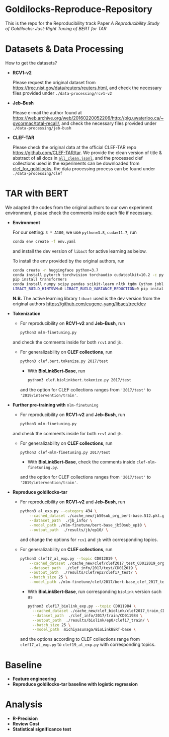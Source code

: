 # Goldilocks-Reproduce-Repository
This is the repo for the Reproducibility track Paper *A Reproducibility Study of Goldilocks: Just-Right Tuning of BERT for TAR*

# Datasets & Data Processing
How to get the datasets?
- **RCV1-v2**

  Please request the original dataset from https://trec.nist.gov/data/reuters/reuters.html, and check the necessary files provided under `./data-processing/rcv1-v2`
- **Jeb-Bush**
  
  Please e-mail the author found at https://web.archive.org/web/20160220052206/http://plg.uwaterloo.ca/~gvcormac/total-recall/, and check the necessary files provided under `./data-processing/jeb-bush`
- **CLEF-TAR**
  
  Please check the original data at the official CLEF-TAR repo https://github.com/CLEF-TAR/tar. 
We provide the clean version of title & abstract of all docs in [`all_clean.jsonl`](https://drive.google.com/file/d/1kppExc6Wo81sCPYI2hkSsxO-ekgD2Qcc/view?usp=drive_link), and the processed clef collections used in the experiments can be downloaded from [clef_for_goldilocks](https://drive.google.com/file/d/1HcrOgTjAPm0cP8kUq6wdMa1v6eaztPwD/view?usp=sharing), the data processing process can be found under `./data-processing/clef`
  

# TAR with BERT
We adapted the codes from the original authors to our own experiment environment, please check the comments inside each file if necessary. 
- **Environment**
  
  For our setting: `3 * A100`, we use `python=3.8`, `cuda=11.7`, run
  ```bash
  conda env create -f env.yaml
  ```
  and install the dev version of `libact` for active learning as below.
  
  To install the env provided by the original authors, run
  ```bash
  conda create -n huggingface python=3.7
  conda install pytorch torchvision torchaudio cudatoolkit=10.2 -c pytorch
  pip install transformers
  conda install numpy scipy pandas scikit-learn nltk tqdm Cython joblib
  LIBACT_BUILD_HINTSVM=0 LIBACT_BUILD_VARIANCE_REDUCTION=0 pip install -e ~/repositories/libact
  ```
  **N.B.** The active learning library `libact` used is the dev version from the original authors https://github.com/eugene-yang/libact/tree/dev
- **Tokenization**
  
  - For reproducibility on **RCV1-v2** and **Jeb-Bush**, run
    
    ```bash
    python3 mlm-finetuning.py
    ```
  and check the comments inside for both `rcv1` and `jb`.
  
  - For generalizability on **CLEF collections**, run
    
    ```bash
    python3 clef.bert.tokenize.py 2017/test
    ```

    - With **BioLinkBert-Base**, run
      
      ```bash
      python3 clef.biolinkbert.tokenize.py 2017/test
      ```
    and the option for CLEF collections ranges from `'2017/test'` to `'2019/intervention/train'`.
  
- **Further pre-training with** `mlm-finetuning`
  
  - For reproducibility on **RCV1-v2** and **Jeb-Bush**, run
  
    ```bash
    python3 mlm-finetuning.py
    ```
  and check the comments inside for both `rcv1` and `jb`.
  
  - For generalizability on **CLEF collections**, run

    ```bash
    python3 clef-mlm-finetuning.py 2017/test
    ```
    - With **BioLinkBert-Base**, check the comments inside `clef-mlm-finetuning.py`.
    
    and the option for CLEF collections ranges from `'2017/test'` to `'2019/intervention/train'`.
    
- **Reproduce goldilocks-tar**
  - For reproducibility on **RCV1-v2** and **Jeb-Bush**, run

    ```bash
    python3 al_exp.py --category 434 \
        --cached_dataset ./cache_new/jb50sub_org_bert-base.512.pkl.gz \
        --dataset_path  ./jb_info/ \
        --model_path ./mlm-finetune/bert-base_jb50sub_ep10 \
        --output_path  ./results/jb/ep10/ \
    ```
    and change the options for `rcv1` and `jb` with corresponding topics.
  - For generalizability on **CLEF collections**, run
    
    ```bash
    python3 clef17_al_exp.py --topic CD012019 \
        --cached_dataset ./cache_new/clef/clef2017_test_CD012019_org_bert-base.512.pkl.gz \
        --dataset_path  ./clef_info/2017/test/CD012019 \
        --output_path  ./results/clef/ep2/clef17_test/ \
        --batch_size 25 \
        --model_path ./mlm-finetune/clef/2017/bert-base_clef_2017_test_CD012019_ep2 \
    ```
    - With **BioLinkBert-Base**, run corresponding `biolink` version such as 

      ```bash
      python3 clef17_biolink_exp.py --topic CD011984 \
        --cached_dataset ./cache_new/clef_biolink/clef2017_train_CD011984_biolink_bert-base.512.pkl.gz \
        --dataset_path  ./clef_info/2017/train/CD011984 \
        --output_path  ./results/biolink/ep0/clef17_train/ \
        --batch_size 25 \
        --model_path  michiyasunaga/BioLinkBERT-base \
      ```
    and the options according to CLEF collections range from `clef17_al_exp.py` to `clef19_al_exp.py` with corresponding topics.

# Baseline
- **Feature engineering**
- **Reproduce goldilocks-tar baseline with logistic regression**

# Analysis 
- **R-Precision**
- **Review Cost**
- **Statistical significance test** 
